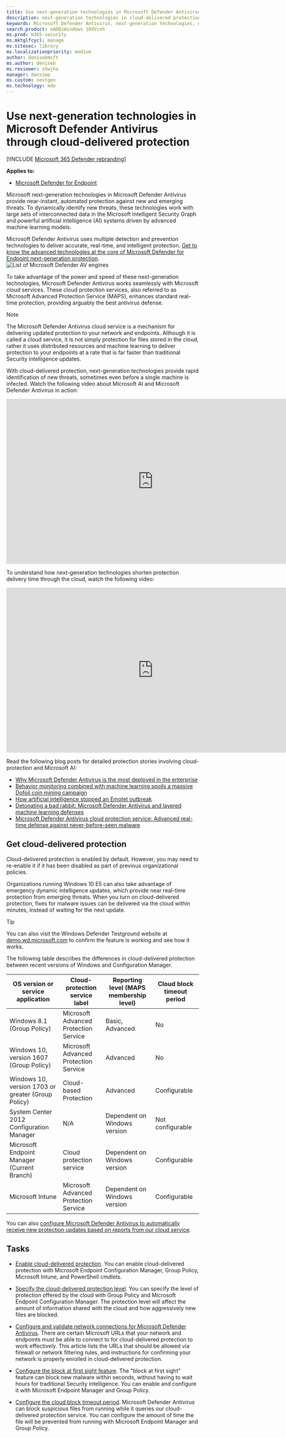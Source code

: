 ```yaml
---
title: Use next-generation technologies in Microsoft Defender Antivirus through cloud-delivered protection
description: next-generation technologies in cloud-delivered protection provide an advanced level of fast, robust antivirus detection.
keywords: Microsoft Defender Antivirus, next-generation technologies, next-generation av, machine learning, antimalware, security, defender, cloud, cloud-delivered protection
search.product: eADQiWindows 10XVcnh
ms.prod: m365-security
ms.mktglfcycl: manage
ms.sitesec: library
ms.localizationpriority: medium
author: denisebmsft
ms.author: deniseb
ms.reviewer: shwjha
manager: dansimp
ms.custom: nextgen
ms.technology: mde
---
```


# Use next-generation technologies in Microsoft Defender Antivirus through cloud-delivered protection

[!INCLUDE [Microsoft 365 Defender rebranding](../../includes/microsoft-defender.md)]


**Applies to:**

- [Microsoft Defender for Endpoint](/microsoft-365/security/defender-endpoint/)

Microsoft next-generation technologies in Microsoft Defender Antivirus provide near-instant, automated protection against new and emerging threats. To dynamically identify new threats, these technologies work with large sets of interconnected data in the Microsoft Intelligent Security Graph and powerful artificial intelligence (AI) systems driven by advanced machine learning models.  

Microsoft Defender Antivirus uses multiple detection and prevention technologies to deliver accurate, real-time, and intelligent protection. [Get to know the advanced technologies at the core of Microsoft Defender for Endpoint next-generation protection](https://www.microsoft.com/security/blog/2019/06/24/inside-out-get-to-know-the-advanced-technologies-at-the-core-of-microsoft-defender-atp-next-generation-protection/).
![List of Microsoft Defender AV engines](images/microsoft-defender-atp-next-generation-protection-engines.png)  

To take advantage of the power and speed of these next-generation technologies, Microsoft Defender Antivirus works seamlessly with Microsoft cloud services. These cloud protection services, also referred to as Microsoft Advanced Protection Service (MAPS), enhances standard real-time protection, providing arguably the best antivirus defense. 

>[!NOTE]
>The Microsoft Defender Antivirus cloud service is a mechanism for delivering updated protection to your network and endpoints. Although it is called a cloud service, it is not simply protection for files stored in the cloud, rather it uses distributed resources and machine learning to deliver protection to your endpoints at a rate that is far faster than traditional Security intelligence updates.

With cloud-delivered protection, next-generation technologies provide rapid identification of new threats, sometimes even before a single machine is infected. Watch the following video about Microsoft AI and Microsoft Defender Antivirus in action: 
 
<iframe 
src="https://www.microsoft.com/videoplayer/embed/RE1Yu4B" width="768" height="432" allowFullScreen="true" frameBorder="0" scrolling="no"></iframe>

To understand how next-generation technologies shorten protection delivery time through the cloud, watch the following video: 
 
<iframe 
src="https://videoplayercdn.osi.office.net/embed/c2f20f59-ca56-4a7b-ba23-44c60bc62c59" width="768" height="432" allowFullScreen="true" frameBorder="0" scrolling="no"></iframe>

Read the following blog posts for detailed protection stories involving cloud-protection and Microsoft AI: 

- [Why Microsoft Defender Antivirus is the most deployed in the enterprise](https://www.microsoft.com/security/blog/2018/03/22/why-windows-defender-antivirus-is-the-most-deployed-in-the-enterprise) 
- [Behavior monitoring combined with machine learning spoils a massive Dofoil coin mining campaign](https://www.microsoft.com/security/blog/2018/03/07/behavior-monitoring-combined-with-machine-learning-spoils-a-massive-dofoil-coin-mining-campaign)
- [How artificial intelligence stopped an Emotet outbreak](https://www.microsoft.com/security/blog/2018/02/14/how-artificial-intelligence-stopped-an-emotet-outbreak)
- [Detonating a bad rabbit: Microsoft Defender Antivirus and layered machine learning defenses](https://www.microsoft.com/security/blog/2017/12/11/detonating-a-bad-rabbit-windows-defender-antivirus-and-layered-machine-learning-defenses)
- [Microsoft Defender Antivirus cloud protection service: Advanced real-time defense against never-before-seen malware](https://www.microsoft.com/security/blog/2017/07/18/windows-defender-antivirus-cloud-protection-service-advanced-real-time-defense-against-never-before-seen-malware) 
 
## Get cloud-delivered protection 

Cloud-delivered protection is enabled by default. However, you may need to re-enable it if it has been disabled as part of previous organizational policies.

Organizations running Windows 10 E5 can also take advantage of emergency dynamic intelligence updates, which provide near real-time protection from emerging threats. When you turn on cloud-delivered protection, fixes for malware issues can be delivered via the cloud within minutes, instead of waiting for the next update.

>[!TIP]
>You can also visit the Windows Defender Testground website at [demo.wd.microsoft.com](https://demo.wd.microsoft.com?ocid=cx-wddocs-testground) to confirm the feature is working and see how it works.

The following table describes the differences in cloud-delivered protection between recent versions of Windows and Configuration Manager.

|OS version or service application |Cloud-protection service label  |Reporting level (MAPS membership level)  |Cloud block timeout period  |
|---------|---------|---------|---------|
|Windows 8.1 (Group Policy)     |Microsoft Advanced Protection Service   |Basic, Advanced   |No         |
|Windows 10, version 1607 (Group Policy)  |Microsoft Advanced Protection Service      |Advanced         |No         |
|Windows 10, version 1703 or greater (Group Policy)	     |Cloud-based Protection      |Advanced         |Configurable         |
|System Center 2012 Configuration Manager  |      N/A         |Dependent on Windows version         |Not configurable |
|Microsoft Endpoint Manager (Current Branch)	     |Cloud protection service         |Dependent on Windows version          |Configurable         |
|Microsoft Intune     |Microsoft Advanced Protection Service         |Dependent on Windows version         |Configurable         |

You can also [configure Microsoft Defender Antivirus to automatically receive new protection updates based on reports from our cloud service](manage-event-based-updates-microsoft-defender-antivirus.md#cloud-report-updates).


## Tasks

- [Enable cloud-delivered protection](enable-cloud-protection-microsoft-defender-antivirus.md). You can enable cloud-delivered protection with Microsoft Endpoint Configuration Manager, Group Policy, Microsoft Intune, and PowerShell cmdlets.

- [Specify the cloud-delivered protection level](specify-cloud-protection-level-microsoft-defender-antivirus.md). You can specify the level of protection offered by the cloud with Group Policy and Microsoft Endpoint Configuration Manager. The protection level will affect the amount of information shared with the cloud and how aggressively new files are blocked.

- [Configure and validate network connections for Microsoft Defender Antivirus](configure-network-connections-microsoft-defender-antivirus.md). There are certain Microsoft URLs that your network and endpoints must be able to connect to for cloud-delivered protection to work effectively. This article lists the URLs that should be allowed via firewall or network filtering rules, and instructions for confirming your network is properly enrolled in cloud-delivered protection.

- [Configure the block at first sight feature](configure-block-at-first-sight-microsoft-defender-antivirus.md). The "block at first sight" feature can block new malware within seconds, without having to wait hours for traditional Security intelligence. You can enable and configure it with Microsoft Endpoint Manager and Group Policy.

- [Configure the cloud block timeout period](configure-cloud-block-timeout-period-microsoft-defender-antivirus.md). Microsoft Defender Antivirus can block suspicious files from running while it queries our cloud-delivered protection service. You can configure the amount of time the file will be prevented from running with Microsoft Endpoint Manager and Group Policy.